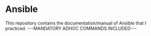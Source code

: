 # Ansible
This repository contains the documentation/manual of Ansible that I practiced.
---MANDATORY ADHOC COMMANDS INCLUDED---
